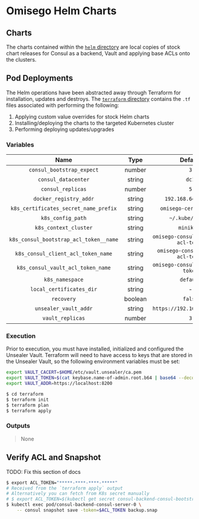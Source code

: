 # Omisego Helm Charts

## Charts

The charts contained within the [`helm` directory](./helm) are local copies of stock chart releases for Consul as a backend, Vault and applying base ACLs onto the clusters.

## Pod Deployments

The Helm operations have been abstracted away through Terraform for installation, updates and destroys. The [`terraform` directory](./terraform) contains the `.tf` files associated with performing the following:

1. Applying custom value overrides for stock Helm charts
2. Installing/deploying the charts to the targeted Kubernetes cluster
3. Performing deploying updates/upgrades

### Variables

|                  Name                  |  Type   |               Default                |
| :------------------------------------: | :-----: | :----------------------------------: |
|       `consul_bootstrap_expect`        | number  |                 `3`                  |
|          `consul_datacenter`           | string  |                `dc1`                 |
|           `consul_replicas`            | number  |                 `5`                  |
|         `docker_registry_addr`         | string  |         `192.168.64.1:5000`          |
| `k8s_certificates_secret_name_prefix`  | string  |        `omisego-certificates`        |
|           `k8s_config_path`            | string  |           `~/.kube/config`           |
|         `k8s_context_cluster`          | string  |              `minikube`              |
| `k8s_consul_bootstrap_acl_token__name` | string  | `omisego-consul-bootstrap-acl-token` |
|   `k8s_consul_client_acl_token_name`   | string  |  `omisego-consul-client-acl-token`   |
|   `k8s_consul_vault_acl_token_name`    | string  |   `omisego-consul-vault-acl-token`   |
|            `k8s_namespace`             | string  |              `default`               |
|        `local_certificates_dir`        | string  |                  -                   |
|               `recovery`               | boolean |               `false`                |
|         `unsealer_vault_addr`          | string  |     `https://192.168.64.1:8200`      |
|            `vault_replicas`            | number  |                 `3`                  |

### Execution

Prior to execution, you must have installed, initialized and configured the Unsealer Vault. Terraform will need to have access to keys that are stored in the Unsealer Vault, so the following environment variables must be set:

```sh
export VAULT_CACERT=$HOME/etc/vault.unsealer/ca.pem
export VAULT_TOKEN=$(cat keybase.name-of-admin.root.b64 | base64 --decode | keybase pgp decrypt)
export VAULT_ADDR=https://localhost:8200
```

```sh
$ cd terraform
$ terraform init
$ terraform plan
$ terraform apply
```

### Outputs

> None


## Verify ACL and Snapshot
TODO: Fix this section of docs
```sh
$ export ACL_TOKEN="*****-****-****-*****"
# Received from the `terraform apply` output
# Alternatively you can fetch from K8s secret manually
# $ export ACL_TOKEN=$(kubectl get secret consul-backend-consul-bootstrap-acl-token -o json | jq -r .data.token | base64 --decode)
$ kubectl exec pod/consul-backend-consul-server-0 \
    -- consul snapshot save -token=$ACL_TOKEN backup.snap
```
